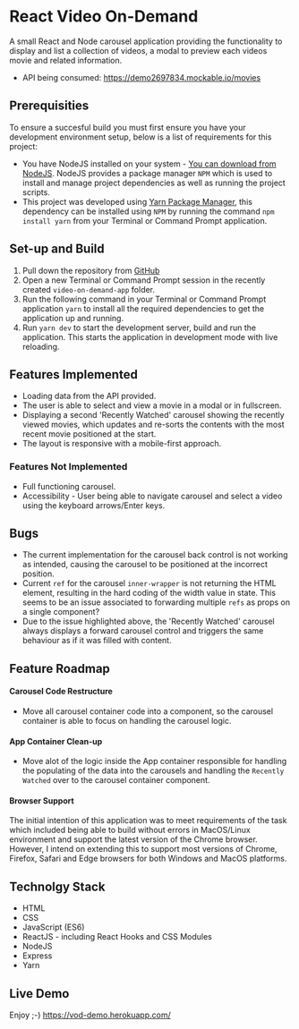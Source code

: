 # React Video On-Demand

A small React and Node carousel application providing the functionality to display and list a collection of videos, a modal to preview each videos movie and related information.

- API being consumed: https://demo2697834.mockable.io/movies

## Prerequisities

To ensure a succesful build you must first ensure you have your development environment setup, below is a list of requirements for this project:

- You have NodeJS installed on your system - [You can download from NodeJS](https://nodejs.org/en/). NodeJS provides a package manager `NPM` which is used to install and manage project dependencies as well as running the project scripts.
- This project was developed using [Yarn Package Manager](https://yarnpkg.com/en/), this dependency can be installed using `NPM` by running the command `npm install yarn` from your Terminal or Command Prompt application.

## Set-up and Build

1. Pull down the repository from [GitHub](https://github.com/rous6026nz/video-on-demand-app)
2. Open a new Terminal or Command Prompt session in the recently created `video-on-demand-app` folder.
3. Run the following command in your Terminal or Command Prompt application `yarn` to install all the required dependencies to get the application up and running.
4. Run `yarn dev` to start the development server, build and run the application. This starts the application in development mode with live reloading.

## Features Implemented

- Loading data from the API provided.
- The user is able to select and view a movie in a modal or in fullscreen.
- Displaying a second 'Recently Watched' carousel showing the recently viewed movies, which updates and re-sorts the contents with the most recent movie positioned at the start.
- The layout is responsive with a mobile-first approach.

### Features Not Implemented

- Full functioning carousel.
- Accessibility - User being able to navigate carousel and select a video using the keyboard arrows/Enter keys.

## Bugs

- The current implementation for the carousel back control is not working as intended, causing the carousel to be positioned at the incorrect position.
- Current `ref` for the carousel `inner-wrapper` is not returning the HTML element, resulting in the hard coding of the width value in state. This seems to be an issue associated to forwarding multiple `refs` as props on a single component?
- Due to the issue highlighted above, the 'Recently Watched' carousel always displays a forward carousel control and triggers the same behaviour as if it was filled with content.

## Feature Roadmap

#### Carousel Code Restructure

- Move all carousel container code into a component, so the carousel container is able to focus on handling the carousel logic.

#### App Container Clean-up

- Move alot of the logic inside the App container responsible for handling the populating of the data into the carousels and handling the `Recently Watched` over to the carousel container component.

#### Browser Support

The initial intention of this application was to meet requirements of the task which included being able to build without errors in MacOS/Linux environment and support the latest version of the Chrome browser. However, I intend on extending this to support most versions of Chrome, Firefox, Safari and Edge browsers for both Windows and MacOS platforms.

## Technolgy Stack

- HTML
- CSS
- JavaScript (ES6)
- ReactJS - including React Hooks and CSS Modules
- NodeJS
- Express
- Yarn

## Live Demo

Enjoy ;-) https://vod-demo.herokuapp.com/
